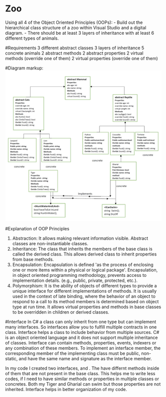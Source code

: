 # Zoo
Using all 4 of the Object Oriented Principles (OOPs): - Build out the hierarchical class structure of a zoo within Visual Studio and a digital diagram. - There should be at least 3 layers of inheritance with at least 6 different types of animals.

#Requirements
3 different abstract classes
3 layers of inheritance
5 concrete animals
2 abstract methods
2 abstract properties
2 virtual methods (override one of them)
2 virtual properties (override one of them)

#Diagram
markup: ![classes info](/Assets/zoo2.JPG)

#Explanation of OOP Principles
1. Abstraction: It allows making relevant information visible. Abstract classes are non-instantiable classes.
2. Inheritance: The class that inherits the members of the base class is called the derived class. This allows derived class to inherit properties from base methods.
3. Encapsulation: Encapsulation is defined 'as the process of enclosing one or more items within a physical or logical package'. Encapsulation, in object oriented programming methodology, prevents access to implementation details. (e.g., public, private, protected, etc.).
4. Polymorphism: It is the ability of objects of different types to provide a unique interface for different implementations of methods. It is usually used in the context of late binding, where the behavior of an object to respond to a call to its method members is determined based on object type at run time. It  allows virtual properties and methods in base classes to be overridden in children or derived classes. 


#Interface
In C# a class can only inherit from one type but can implement many interfaces. So interfaces allow you to fulfill multiple contracts in one class. 
Interface helps a class to include behavior from multiple sources. C# is an object oriented language and it does not support multiple inheritance of classes. 
Interface can contain methods, properties, events, indexers or any combination of these members. 
To implement an interface member, the corresponding member of the implementing class must be public, non-static, and have the same name and signature as the interface member.

In my code I created two interfaces, <IHuntWaterAndLand> and <ICanSwim>. The have differnt methods inside of them that are not present in the base class. 
This helps me to write less codes, if I need to have similar methods or properties in multiple classes or concretes. 
Both my Tiger and Gharial can swim but those properties are not inherited. Interface helps in better organization of my code. 